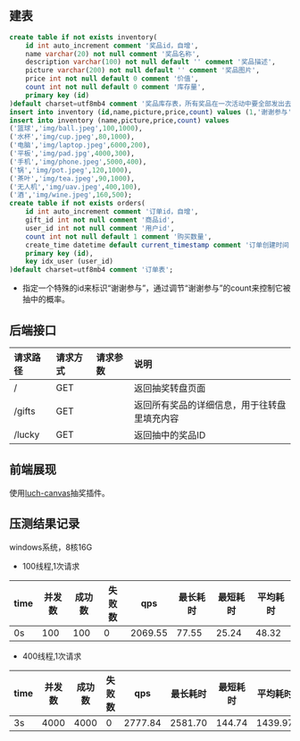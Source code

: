 ## 建表
```sql
create table if not exists inventory(
    id int auto_increment comment '奖品id，自增',
    name varchar(20) not null comment '奖品名称',
    description varchar(100) not null default '' comment '奖品描述',
    picture varchar(200) not null default '' comment '奖品图片',
    price int not null default 0 comment '价值',
    count int not null default 0 comment '库存量',
    primary key (id)
)default charset=utf8mb4 comment '奖品库存表，所有奖品在一次活动中要全部发出去';
insert into inventory (id,name,picture,price,count) values (1,'谢谢参与','img/face.png',0,0);
insert into inventory (name,picture,price,count) values 
('篮球','img/ball.jpeg',100,1000),
('水杯','img/cup.jpeg',80,1000),
('电脑','img/laptop.jpeg',6000,200),
('平板','img/pad.jpg',4000,300),
('手机','img/phone.jpeg',5000,400),
('锅','img/pot.jpeg',120,1000),
('茶叶','img/tea.jpeg',90,1000),
('无人机','img/uav.jpeg',400,100),
('酒','img/wine.jpeg',160,500);
create table if not exists orders(
    id int auto_increment comment '订单id，自增',
    gift_id int not null comment '商品id',
    user_id int not null comment '用户id',
    count int not null default 1 comment '购买数量',
    create_time datetime default current_timestamp comment '订单创建时间',
    primary key (id),
	key idx_user (user_id)
)default charset=utf8mb4 comment '订单表';
```

- 指定一个特殊的id来标识“谢谢参与”，通过调节“谢谢参与”的count来控制它被抽中的概率。

## 后端接口
|请求路径|请求方式| 请求参数 |说明|
| :--- | :--- |:-----| :--- |
|/|GET|      |返回抽奖转盘页面|
|/gifts|GET|      |返回所有奖品的详细信息，用于往转盘里填充内容|
|/lucky|GET|      |返回抽中的奖品ID|  

## 前端展现
使用[luch-canvas](https://100px.net/usage/js.html)抽奖插件。

## 压测结果记录
windows系统，8核16G
- 100线程,1次请求

| time | 并发数 | 成功数 | 失败数 |  qps   | 最长耗时 | 最短耗时 | 平均耗时 |
|------|--------|--------|--------|--------|----------|----------|----------|
| 0s   |  100   |  100   |   0    | 2069.55|  77.55   |  25.24   |  48.32   |


- 400线程,1次请求

| time | 并发数 | 成功数 | 失败数 |   qps   |  最长耗时  |  最短耗时  |  平均耗时  |
|------|--------|--------|--------|---------|-----------|-----------|-----------|
| 3s   | 4000   | 4000   |  0     | 2777.84 | 2581.70   |  144.74   | 1439.97   |
